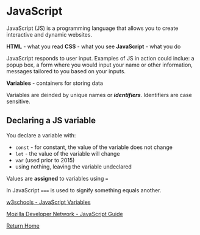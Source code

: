 # JavaScript

JavaScript (JS) is a programming language that allows you to create interactive and dynamic websites.

**HTML** - what you read
**CSS** - what you see
**JavaScript** - what you do

JavaScript responds to user input. Examples of JS in action could inclue: a popup box, a form where you would input your name or other information, messages tailored to you based on your inputs.

**Variables** - containers for storing data
 
 Variables are deinded by unique names or ***identifiers***. Identifiers are case sensitive.

## **Declaring a JS variable**

You declare a variable with:

* `const` - for constant, the value of the variable does not change
* `let` - the value of the variable will change
* `var` (used prior to 2015)
* using nothing, leaving the variable undeclared

Values are **assigned** to variables using `=`

In JavaScript `===` is used to signify something equals another.

[w3schools - JavaScript Variables](https://www.w3schools.com/js/js_variables.asp)

[Mozilla Developer Network - JavaScript Guide](https://developer.mozilla.org/en-US/docs/Web/JavaScript/Guide)

[Return Home](README.md)